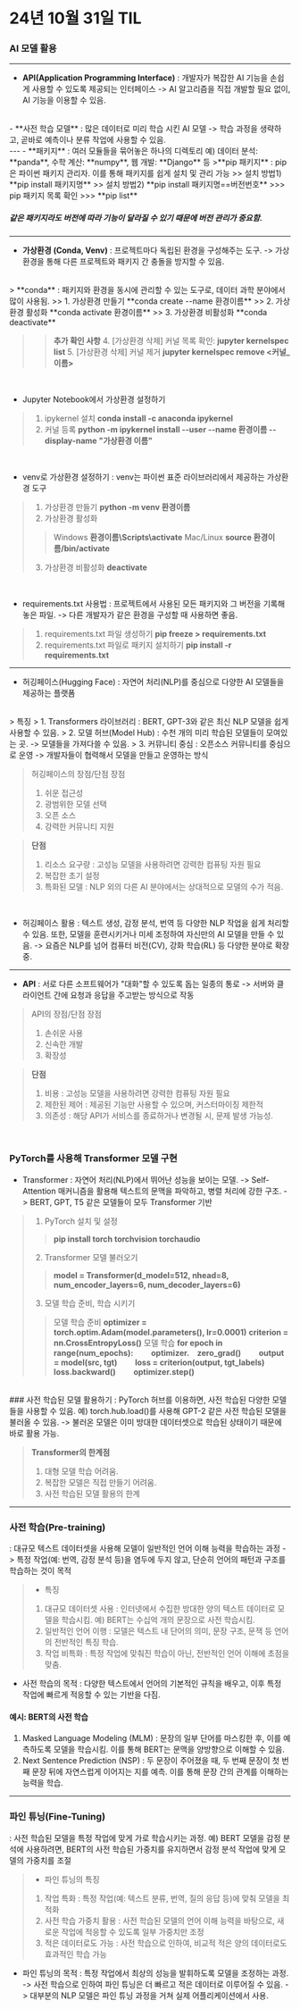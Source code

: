 # 24년 10월 31일 TIL
### AI 모델 활용
--- 
- **API(Application Programming Interface)**
: 개발자가 복잡한 AI 기능을 손쉽게 사용할 수 있도록 제공되는 인터페이스
-> AI 알고리즘을 직접 개발할 필요 없이, AI 기능을 이용할 수 있음.
<br>
- **사전 학습 모델**
: 많은 데이터로 미리 학습 시킨 AI 모델
-> 학습 과정을 생략하고, 곧바로 예측이나 분류 작업에 사용할 수 있음.
<br>
---
- **패키지**
: 여러 모듈들을 묶어놓은 하나의 디렉토리
예) 데이터 분석: **panda**, 수학 계산: **numpy**, 웹 개발: **Django** 등 
>**pip 패키지**
: pip은 파이썬 패키지 관리자. 이를 통해 패키지를 쉽게 설치 및 관리 가능
>> 설치 방법1)
**pip install 패키지명**
>> 설치 방법2)
**pip install 패키지명==버전번호**
>>> pip 패키지 목록 확인
>>> **pip list**

##### 같은 패키지라도 버전에 따라 기능이 달라질 수 있기 때문에 버전 관리가 중요함. 
---
- **가상환경 (Conda, Venv)**
: 프로젝트마다 독립된 환경을 구성해주는 도구.
-> 가상환경을 통해 다른 프로젝트와 패키지 간 충돌을 방지할 수 있음.
<br>
> **conda**
: 패키지와 환경을 동시에 관리할 수 있는 도구로, 데이터 과학 분야에서 많이 사용됨.
>> 1. 가상환경 만들기
**conda create --name 환경이름**
>> 2. 가상환경 활성화
**conda activate 환경이름**
>> 3. 가상환경 비활성화
**conda deactivate**

>>**추가 확인 사항**
>> 4. [가상환경 삭제] 커널 목록 확인:
**jupyter kernelspec list**
>> 5. [가상환경 삭제] 커널 제거
**jupyter kernelspec remove <커널_이름>**
<br>

- Jupyter Notebook에서 가상환경 설정하기
> 1. ipykernel 설치
**conda install -c anaconda ipykernel**
> 2. 커널 등록
**python -m ipykernel install --user --name 환경이름 --display-name "가상환경 이름"**
<br>

- venv로 가상환경 설정하기
: venv는 파이썬 표준 라이브러리에서 제공하는 가상환경 도구
> 1. 가상환경 만들기
**python -m venv 환경이름**
> 2. 가상환경 활성화
>> Windows
**환경이름\\Scripts\\activate**
>> Mac/Linux
**source 환경이름/bin/activate**
> 3. 가상환경 비활성화
**deactivate**
<br>

- requirements.txt 사용법
: 프로젝트에서 사용된 모든 패키지와 그 버전을 기록해놓은 파일.
-> 다른 개발자가 같은 환경을 구성할 때 사용하면 좋음.
> 1. requirements.txt 파일 생성하기
**pip freeze > requirements.txt**
> 2. requirements.txt 파일로 패키지 설치하기
**pip install -r requirements.txt**
--- 
- 허깅페이스(Hugging Face)
: 자연어 처리(NLP)를 중심으로 다양한 AI 모델들을 제공하는 플랫폼
<br>
> 특징
> 1. Transformers 라이브러리
: BERT, GPT-3와 같은 최신 NLP 모델을 쉽게 사용할 수 있음.
> 2. 모델 허브(Model Hub)
: 수천 개의 미리 학습된 모델들이 모여있는 곳.
-> 모델들을 가져다쓸 수 있음.
> 3. 커뮤니티 중심
: 오픈소스 커뮤니티를 중심으로 운영
-> 개발자들이 협력해서 모델을 만들고 운영하는 방식

> 허깅페이스의 장점/단점
> 장점
> 1. 쉬운 접근성
> 2. 광범위한 모델 선택
> 3. 오픈 소스
> 4. 강력한 커뮤니티 지원

> **단점**
> 1. 리소스 요구량
: 고성능 모델을 사용하려면 강력한 컴퓨팅 자원 필요
> 2. 복잡한 초기 설정
> 3. 특화된 모델
: NLP 외의 다른 AI 분야에서는 상대적으로 모델의 수가 적음.
<br>

- 허깅페이스 활용
: 텍스트 생성, 감정 분석, 번역 등 다양한 NLP 작업을 쉽게 처리할 수 있음. 또한, 모델을 훈련시키거나 미세 조정하여 자신만의 AI 모델을 만들 수 있음.
-> 요즘은 NLP를 넘어 컴퓨터 비전(CV), 강화 학습(RL) 등 다양한 분야로 확장 중.
---

- **API** 
: 서로 다른 소프트웨어가 "대화"할 수 있도록 돕는 일종의 통로
-> 서버와 클라이언트 간에 요청과 응답을 주고받는 방식으로 작동

> API의 장점/단점
> 장점
> 1. 손쉬운 사용
> 2. 신속한 개발
> 3. 확장성

> **단점**
> 1. 비용
: 고성능 모델을 사용하려면 강력한 컴퓨팅 자원 필요
> 2. 제한된 제어
: 제공된 기능만 사용할 수 있으며, 커스터마이징 제한적
> 3. 의존성
: 해당 API가 서비스를 종료하거나 변경될 시, 문제 발생 가능성.
<br>

### PyTorch를 사용해 Transformer 모델 구현
- Transformer
: 자연어 처리(NLP)에서 뛰어난 성능을 보이는 모델.
-> Self-Attention 매커니즘을 활용해 텍스트의 문맥을 파악하고, 병렬 처리에 강한 구조.
-> BERT, GPT, T5 같은 모델들이 모두 Transformer 기반

> 1. PyTorch 설치 및 설정
>> **pip install torch torchvision torchaudio**
> 2. Transformer 모델 불러오기
>> **model = Transformer(d_model=512, nhead=8, num_encoder_layers=6, num_decoder_layers=6)**
> 3. 모델 학습 준비, 학습 시키기
>> 모델 학습 준비 
**optimizer = torch.optim.Adam(model.parameters(), lr=0.0001)**
**criterion = nn.CrossEntropyLoss()**
>> 모델 학습
**for epoch in range(num_epochs):**
    &ensp;&ensp;&ensp;&ensp;**optimizer.&ensp;&ensp;zero_grad()**
    &ensp;&ensp;&ensp;&ensp;**output = model(src, tgt)**
    &ensp;&ensp;&ensp;&ensp;**loss = criterion(output, tgt_labels)**
    &ensp;&ensp;&ensp;&ensp;**loss.backward()**
    &ensp;&ensp;&ensp;&ensp;**optimizer.step()**
<br>
### 사전 학습된 모델 활용하기
: PyTorch 허브를 이용하면, 사전 학습된 다양한 모델들을 사용할 수 있음.
예) torch.hub.load()를 사용해 GPT-2 같은 사전 학습된 모델을 불러올 수 있음.
-> 불러온 모델은 이미 방대한 데이터셋으로 학습된 상태이기 때문에 바로 활용 가능.

> **Transformer의 한계점**
> 1. 대형 모델 학습 어려움.
> 2. 복잡한 모델은 직접 만들기 어려움.
> 3. 사전 학습된 모델 활용의 한계
--- 

### 사전 학습(Pre-training)
: 대규모 텍스트 데이터셋을 사용해 모델이 일반적인 언어 이해 능력을 학습하는 과정
-> 특정 작업(예: 번역, 감정 분석 등)을 염두에 두지 않고, 단순히 언어의 패턴과 구조를 학습하는 것이 목적

> - 특징
> 1. 대규모 데이터셋 사용
: 인터넷에서 수집한 방대한 양의 텍스트 데이터로 모델을 학습시킴.
예) BERT는 수십억 개의 문장으로 사전 학습시킴.
> 2. 일반적인 언어 이행
: 모델은 텍스트 내 단어의 의미, 문장 구조, 문잭 등 언어의 전반적인 특징 학습.
> 3. 작업 비특화
: 특정 작업에 맞춰진 학습이 아닌, 전반적인 언어 이해에 초점을 맞춤.

- 사전 학습의 목적
: 다양한 텍스트에서 언어의 기본적인 규칙을 배우고, 이후 특정 작업에 빠르게 적응할 수 있는 기반을 다짐.

#### 예시: BERT의 사전 학습
1. Masked Language Modeling (MLM)
: 문장의 일부 단어를 마스킹한 후, 이를 예측하도록 모델을 학습시킴. 이를 통해 BERT는 문맥을 양방향으로 이해할 수 있음.
2. Next Sentence Prediction (NSP)
: 두 문장이 주어졌을 때, 두 번째 문장이 첫 번째 문장 뒤에 자연스럽게 이어지는 지를 예측. 이를 통해 문장 간의 관계를 이해하는 능력을 학습.
--- 
### 파인 튜닝(Fine-Tuning)
: 사전 학습된 모델을 특정 작업에 맞게 가로 학습시키는 과정.
예) BERT 모델을 감정 분석에 사용하려면, BERT의 사전 학습된 가중치를 유지하면서 감정 분석 작업에 맞게 모델의 가중치를 조절 

> - 파인 튜닝의 특징
> 1. 작업 특화
: 특정 작업(예: 텍스트 분류, 번역, 질의 응답 등)에 맞춰 모델을 최적화
> 2. 사전 학습 가중치 활용
: 사전 학습된 모델의 언어 이해 능력을 바탕으로, 새로운 작업에 적응할 수 있도록 일부 가중치만 조정
> 3. 적은 데이터로도 가능
: 사전 학습으로 인하여, 비교적 적은 양의 데이터로도 효과적인 학습 가능

- 파인 튜닝의 목적
: 특정 작업에서 최상의 성능을 발휘하도록 모델을 조정하는 과정.
-> 사전 학습으로 인하여 파인 튜닝은 더 빠르고 적은 데이터로 이루어질 수 있음.
-> 대부분의 NLP 모델은 파인 튜닝 과정을 거쳐 실제 어플리케이션에서 사용.

